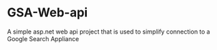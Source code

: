 GSA-Web-api
===========

A simple asp.net web api project that is used to simplify connection to a Google Search Appliance
